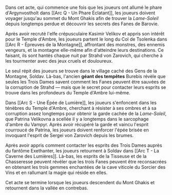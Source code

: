 Dans cet acte, qui commence une fois que les joueurs ont allumé le phare d'Argynvostholt dans [[Arc Q - Un Phare Éclatant]], les joueurs doivent voyager jusqu'au sommet du Mont Ghakis afin de trouver la *Lame-Soleil* depuis longtemps perdue et découvrir les secrets des Fanes de Barovie.

Après avoir recruté l'elfe crépusculaire Kasimir Velikov et appris son intérêt pour le Temple d'Ambre, les joueurs partent le long du Col de Tsolenka dans [[Arc R - Épreuves de la Montagne]], affrontant des monstres, des ennemis vengeurs, et la montagne elle-même afin d'atteindre leurs destinations. Ce faisant, ils sont hantés chaque nuit par Strahd von Zarovich, qui cherche à les tourmenter avec des jeux cruels et douloureux.

Le seul répit des joueurs se trouve dans le village caché des Gens de la Montagne, Soldav. Là-bas, l'ancien **géant des tempêtes** Burebis révèle que seules les Trois Dames savent comment les Fanes peuvent être sauvées de la corruption de Strahd — mais que le secret pour contacter leurs esprits se trouve dans les profondeurs du Temple d'Ambre lui-même.

Dans [[Arc S - Une Épée de Lumière]], les joueurs s'enfoncent dans les ténèbres du Temple d'Ambre, cherchant à résister à ses ombres et à sa corruption assez longtemps pour obtenir la garde cachée de la *Lame-Soleil*, que Patrina Velikovna a scellée il y a longtemps dans le sarcophage d'ambre du Vampyr. Après avoir récupéré la garde et vaincu l'esprit courroucé de Patrina, les joueurs doivent renforcer l'épée brisée en invoquant l'esprit de Sergei von Zarovich depuis les brumes.

Après avoir appris comment contacter les esprits des Trois Dames auprès du fantôme Exethanter, les joueurs retournent à Soldav dans [[Arc T - La Caverne des Lumières]]. Là-bas, les esprits de la Tisseuse et de la Chasseresse peuvent révéler que les trois Fanes peuvent être reconsacrées en obtenant les trois gemmes enchantées de la cave viticole du Sorcier des Vins et en rallumant la magie qui réside en elles.

Cet acte se termine lorsque les joueurs descendent du Mont Ghakis et retournent dans la vallée en contrebas.